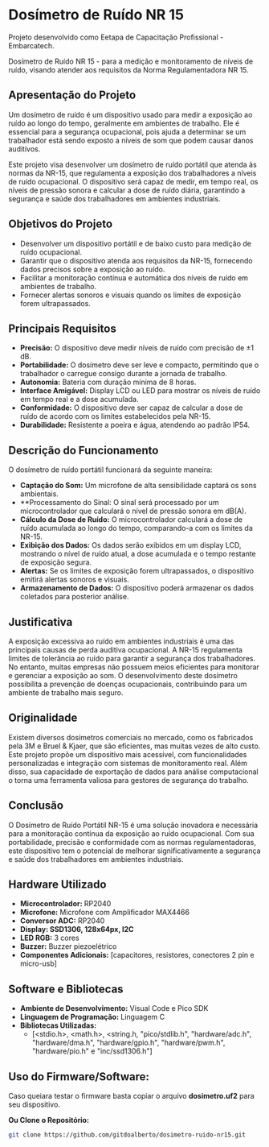 # Dosímetro de Ruído NR 15

Projeto desenvolvido como Eetapa de Capacitação Profissional - Embarcatech.

Dosímetro de Ruído NR 15 - para a medição e monitoramento de níveis de ruído, visando atender aos requisitos da Norma Regulamentadora NR 15.

## Apresentação do Projeto

Um dosímetro de ruído é um dispositivo usado para medir a exposição ao ruído ao longo do tempo, geralmente em ambientes de trabalho. Ele é essencial para a segurança ocupacional, pois ajuda a determinar se um trabalhador está sendo exposto a níveis de som que podem causar danos auditivos.

Este projeto visa desenvolver um dosímetro de ruído portátil que atenda às normas da NR-15, que regulamenta a exposição dos trabalhadores a níveis de ruído ocupacional. O dispositivo será capaz de medir, em tempo real, os níveis de pressão sonora e calcular a dose de ruído diária, garantindo a segurança e saúde dos trabalhadores em ambientes industriais.

## Objetivos do Projeto

- Desenvolver um dispositivo portátil e de baixo custo para medição de ruído ocupacional.
- Garantir que o dispositivo atenda aos requisitos da NR-15, fornecendo dados precisos sobre a exposição ao ruído.
- Facilitar a monitoração contínua e automática dos níveis de ruído em ambientes de trabalho.
- Fornecer alertas sonoros e visuais quando os limites de exposição forem ultrapassados.

## Principais Requisitos
- **Precisão:** O dispositivo deve medir níveis de ruído com precisão de ±1 dB.
- **Portabilidade:** O dosímetro deve ser leve e compacto, permitindo que o trabalhador o carregue consigo durante a jornada de trabalho.
- **Autonomia:** Bateria com duração mínima de 8 horas.
- **Interface Amigável:** Display LCD ou LED para mostrar os níveis de ruído em tempo real e a dose acumulada.
- **Conformidade:** O dispositivo deve ser capaz de calcular a dose de ruído de acordo com os limites estabelecidos pela NR-15.
- **Durabilidade:** Resistente a poeira e água, atendendo ao padrão IP54.

## Descrição do Funcionamento
O dosímetro de ruído portátil funcionará da seguinte maneira:
- **Captação do Som:** Um microfone de alta sensibilidade captará os sons ambientais.
- **Processamento do Sinal: O sinal será processado por um microcontrolador que calculará o nível de pressão sonora em dB(A).
- **Cálculo da Dose de Ruído:** O microcontrolador calculará a dose de ruído acumulada ao longo do tempo, comparando-a com os limites da NR-15.
- **Exibição dos Dados:** Os dados serão exibidos em um display LCD, mostrando o nível de ruído atual, a dose acumulada e o tempo restante de exposição segura.
- **Alertas:** Se os limites de exposição forem ultrapassados, o dispositivo emitirá alertas sonoros e visuais.
- **Armazenamento de Dados:** O dispositivo poderá armazenar os dados coletados para posterior análise.


## Justificativa
A exposição excessiva ao ruído em ambientes industriais é uma das principais causas de perda auditiva ocupacional. A NR-15 regulamenta limites de tolerância ao ruído para garantir a segurança dos trabalhadores. No entanto, muitas empresas não possuem meios eficientes para monitorar e gerenciar a exposição ao som. O desenvolvimento deste dosímetro possibilita a prevenção de doenças ocupacionais, contribuindo para um ambiente de trabalho mais seguro.

## Originalidade

Existem diversos dosímetros comerciais no mercado, como os fabricados pela 3M e Bruel & Kjaer, que são eficientes, mas muitas
vezes de alto custo. Este projeto propõe um dispositivo mais acessível, com funcionalidades personalizadas e integração com
sistemas de monitoramento real. Além disso, sua capacidade de exportação de dados para análise computacional o torna uma
ferramenta valiosa para gestores de segurança do trabalho.

## Conclusão
O Dosímetro de Ruído Portátil NR-15 é uma solução inovadora e necessária para a monitoração contínua da exposição ao ruído
ocupacional. Com sua portabilidade, precisão e conformidade com as normas regulamentadoras, este dispositivo tem o potencial
de melhorar significativamente a segurança e saúde dos trabalhadores em ambientes industriais.

## Hardware Utilizado

- **Microcontrolador:** RP2040
- **Microfone:** Microfone com Amplificador MAX4466
- **Conversor ADC:** RP2040
- **Display:  SSD1306, 128x64px, I2C** 
- **LED RGB:** 3 cores
- **Buzzer:** Buzzer piezoelétrico
- **Componentes Adicionais:** [capacitores, resistores, conectores 2 pin e micro-usb]

## Software e Bibliotecas

- **Ambiente de Desenvolvimento:** Visual Code e Pico SDK
- **Linguagem de Programação:** Linguagem C
- **Bibliotecas Utilizadas:** 
  - [<stdio.h>, <math.h>, <string.h, "pico/stdlib.h", "hardware/adc.h", "hardware/dma.h", "hardware/gpio.h", "hardware/pwm.h", "hardware/pio.h" e "inc/ssd1306.h"]

## Uso do Firmware/Software:
Caso queiara testar o firmware basta copiar o arquivo **dosimetro.uf2** para seu dispositivo.

 **Ou Clone o Repositório:**
   ```bash
   git clone https://github.com/gitdoalberto/dosimetro-ruido-nr15.git
